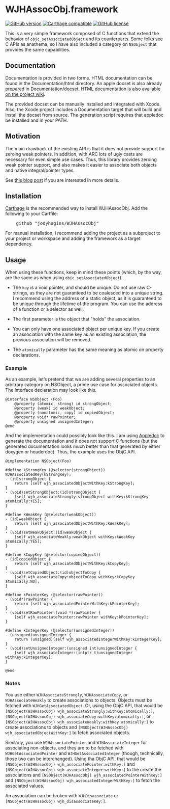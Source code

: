 
# WJHAssocObj.framework

[![GitHub version](https://badge.fury.io/gh/jodyhagins%2FWJHAssocObj.svg)](https://github.com/jodyhagins/WJHAssocObj/releases) [![Carthage compatible](https://img.shields.io/badge/Carthage-compatible-4BC51D.svg?style=flat)](https://github.com/Carthage/Carthage) [![GitHub license](https://img.shields.io/badge/license-MIT-lightgrey.svg)](https://raw.githubusercontent.com/jodyhagins/WJHAssocObj/master/LICENSE.md)

This is a very simple framework composed of C functions that extend the behavior of `objc_setAssociatedObject` and its counterparts.  Some folks see C APIs as anathema, so I have also included a category on `NSObject` that provides the same capabilities.

## Documentation

Documentation is provided in two forms.  HTML documentation can be found in the Documentation/html directory.  An apple docset is also already prepared in Documentation/docset.  HTML documentation is also available [on the project wiki](https://github.com/jodyhagins/WJHAssocObj/wiki).

The provided docset can be manually installed and integrated with Xcode.  Also, the Xcode project includes a Documentation target that will build and install the docset from source.  The generation script requires that appledoc be installed and in your PATH.

## Motivation
The main drawback of the existing API is that it does not provide support for zeroing weak pointers.  In addition, with ARC lots of ugly casts are necessary for even simple use cases.  Thus, this library provides zeroing weak pointer support, and also makes it easier to associate both objects and native integral/pointer types.

See [this blog post](http://cocoaandgrits.blogspot.com/2015/08/associated-objects.html) if you are interested in more details.

## Installation
[Carthage](https://github.com/carthage/carthage) is the recommended way to install WJHAssocObj.  Add the following to your Cartfile:

<pre>    github "jodyhagins/WJHAssocObj"</pre>

For manual installation, I recommend adding the project as a subproject to your project or workspace and adding the framework as a target dependency.
 
## Usage 
When using these functions, keep in mind these points (which, by the way, are the same as when using `objc_setAssociatedObject`).


* The `key` is a void pointer, and should be unique.  Do not use raw C-strings, as they are not guaranteed to be coalesced into a unique string.  I recommend using the address of a static object, as it is guaranteed to be unique through the lifetime of the program.  You can use the address of a function or a selector as well.

* The first parameter is the object that "holds" the association.
 
* You can only have one associated object per unique key.  If you create an association with the same key as an existing association, the previous association will be removed.

* The `atomically` parameter has the same meaning as atomic on property declarations.

### Example

As an example, let’s pretend that we are adding several properties to an arbitrary category on NSObject, a prime use case for associated objects.  The interface declaration may look like this.

```
@interface NSObject (Foo)
    @property (atomic, strong) id strongObject;
    @property (weak) id weakObject;
    @property (nonatomic, copy) id copiedObject;
    @property void* rawPointer;
    @property unsigned unsignedInteger;
@end
```

And the implementation could possibly look like this.  I am using [Appledoc](http://gentlebytes.com/appledoc/) to generate the documentation and it does not support C functions (but the generated documentation looks much better than that generated by either doxygen or headerdoc).  Thus, the example uses the ObjC API.

```
@implementation NSObject(Foo)

#define kStrongKey (@selector(strongObject))
WJHAssociatedKey(kStrongKey);
- (id)strongObject {
    return [self wjh_associatedObjectWithKey:kStrongKey];
}
- (void)setStrongObject:(id)strongObject {
    [self wjh_associateStrongly:strongObject withKey:kStrongKey atomically:YES];
}

#define kWeakKey (@selector(weakObject))
- (id)weakObject {
    return [self wjh_associatedObjectWithKey:kWeakKey];
}
- (void)setWeakObject:(id)weakObject {
    [self wjh_associateWeakly:weakObject withKey:kWeakKey atomically:YES];
}

#define kCopyKey (@selector(copiedObject))
- (id)copiedObject {
    return [self wjh_associatedObjectWithKey:kCopyKey];
}
- (void)setCopiedObject:(id)objectToCopy {
    [self wjh_associateCopy:objectToCopy withKey:kCopyKey atomically:NO];
}

#define kPointerKey (@selector(rawPointer))
- (void*)rawPointer {
    return [self wjh_associatedPointerWithKey:kPointerKey];
}
- (void)setRawPointer:(void *)rawPointer {
    [self wjh_associatePointer:rawPointer withKey:kPointerKey];
}

#define kIntegerKey (@selector(unsignedInteger))
- (unsigned)unsignedInteger {
    return (unsigned)[self wjh_associatedIntegerWithKey:kIntegerKey];
}
- (void)setUnsignedInteger:(unsigned int)unsignedInteger {
    [self wjh_associateInteger:(intptr_t)unsignedInteger withKey:kIntegerKey];
}

@end
```

### Notes
 
You use either `WJHAssociateStrongly`, `WJHAssociateCopy`, or `WJHAssociateWeakly` to create associations to objects.  Objects must be fetched with `WJHGetAssociatedObject`.  Or, using the ObjC API, that would be `[NSObject(WJHAssocObj) wjh_associateStrongly:withKey:atomically:]`, `[NSObject(WJHAssocObj) wjh_associateCopy:withKey:atomically:]`, or `[NSObject(WJHAssocObj) wjh_associateWeakly:withKey:atomically:]` to create associations to objects and `[NSObject(WJHAssocObj) wjh_associatedObjectWithKey:]` to fetch associated objects.
 
Similarly, you use `WJHAssociatePointer` and `WJHAssociateInteger` for associating non-objects, and they are to be fetched with `WJHGetAssociatedPointer` and `WJHGetAssociatedInteger` (though, technically, those two can be interchanged).  Using tha ObjC API, that would be `[NSObject(WJHAssocObj) wjh_associatePointer:withKey:]` and `[NSObject(WJHAssocObj) wjh_associateInteger:withKey:]` to the create the associations and `[NSObject(WJHAssocObj) wjh_associatedPointerWithKey:]` and `[NSObject(WJHAssocObj) wjh_associatedIntegerWithKey:]` to fetch the associated values.


An association can be broken with `WJHDisassociate` or `[NSObject(WJHAssocObj) wjh_disassociateKey:]`.
